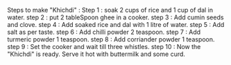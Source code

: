 Steps to make "Khichdi" :
Step 1 : soak 2 cups of rice and 1 cup of dal in water.
step 2 : put 2 tableSpoon ghee in a cooker.
step 3 : Add cumin seeds and clove.
step 4 : Add soaked rice and dal with 1 litre of water.
step 5 : Add salt as per taste.
step 6 : Add chilli powder 2 teaspoon.
step 7 : Add turmeric powder 1 teaspoon.
step 8 : Add corriander powder 1 teaspoon.
step 9 : Set the cooker and wait till three whistles.
step 10 : Now the "Khichdi" is ready. Serve it hot with buttermilk and some curd.